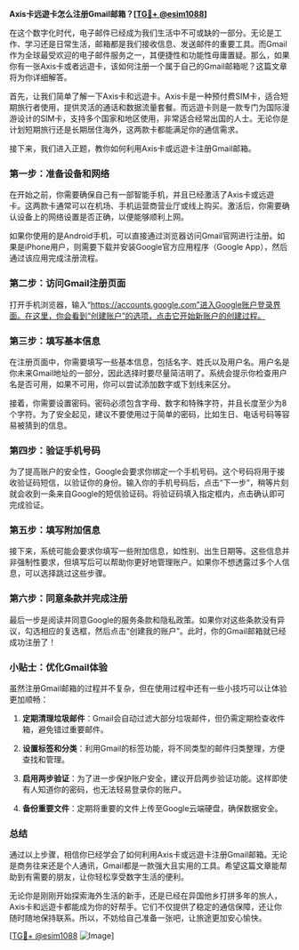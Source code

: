 **Axis卡远遊卡怎么注册Gmail邮箱？[[TG💪+ @esim1088](https://t.me/s/esim1088)]**

在这个数字化时代，电子邮件已经成为我们生活中不可或缺的一部分。无论是工作、学习还是日常生活，邮箱都是我们接收信息、发送邮件的重要工具。而Gmail作为全球最受欢迎的电子邮件服务之一，其便捷性和功能性毋庸置疑。那么，如果你有一张Axis卡或者远遊卡，该如何注册一个属于自己的Gmail邮箱呢？这篇文章将为你详细解答。

首先，让我们简单了解一下Axis卡和远遊卡。Axis卡是一种预付费SIM卡，适合短期旅行者使用，提供灵活的通话和数据流量套餐。而远遊卡则是一款专门为国际漫游设计的SIM卡，支持多个国家和地区使用，非常适合经常出国的人士。无论你是计划短期旅行还是长期居住海外，这两款卡都能满足你的通信需求。

接下来，我们进入正题，教你如何利用Axis卡或远遊卡注册Gmail邮箱。

### 第一步：准备设备和网络

在开始之前，你需要确保自己有一部智能手机，并且已经激活了Axis卡或远遊卡。这两款卡通常可以在机场、手机运营商营业厅或线上购买。激活后，你需要确认设备上的网络设置是否正确，以便能够顺利上网。

如果你使用的是Android手机，可以直接通过浏览器访问Gmail官网进行注册。如果是iPhone用户，则需要下载并安装Google官方应用程序（Google App），然后通过该应用完成注册流程。

### 第二步：访问Gmail注册页面

打开手机浏览器，输入“https://accounts.google.com”进入Google账户登录界面。在这里，你会看到“创建账户”的选项，点击它开始新账户的创建过程。

### 第三步：填写基本信息

在注册页面中，你需要填写一些基本信息，包括名字、姓氏以及用户名。用户名是你未来Gmail地址的一部分，因此选择时要尽量简洁明了。系统会提示你检查用户名是否可用，如果不可用，你可以尝试添加数字或下划线来区分。

接着，你需要设置密码。密码必须包含字母、数字和特殊字符，并且长度至少为8个字符。为了安全起见，建议不要使用过于简单的密码，比如生日、电话号码等容易被猜到的信息。

### 第四步：验证手机号码

为了提高账户的安全性，Google会要求你绑定一个手机号码。这个号码将用于接收验证码短信，以验证你的身份。输入你的手机号码后，点击“下一步”，稍等片刻就会收到一条来自Google的短信验证码。将验证码填入指定框内，点击确认即可完成验证。

### 第五步：填写附加信息

接下来，系统可能会要求你填写一些附加信息，如性别、出生日期等。这些信息并非强制性要求，但填写后可以帮助你更好地管理账户。如果你不想透露过多个人信息，可以选择跳过这些步骤。

### 第六步：同意条款并完成注册

最后一步是阅读并同意Google的服务条款和隐私政策。如果你对这些条款没有异议，勾选相应的复选框，然后点击“创建我的账户”。此时，你的Gmail邮箱就已经成功注册了！

### 小贴士：优化Gmail体验

虽然注册Gmail邮箱的过程并不复杂，但在使用过程中还有一些小技巧可以让体验更加顺畅：

1. **定期清理垃圾邮件**：Gmail会自动过滤大部分垃圾邮件，但仍需定期检查收件箱，避免错过重要邮件。
   
2. **设置标签和分类**：利用Gmail的标签功能，将不同类型的邮件归类整理，方便查找和管理。
   
3. **启用两步验证**：为了进一步保护账户安全，建议开启两步验证功能。这样即使有人知道你的密码，也无法轻易登录你的账户。

4. **备份重要文件**：定期将重要的文件上传至Google云端硬盘，确保数据安全。

### 总结

通过以上步骤，相信你已经学会了如何利用Axis卡或远遊卡注册Gmail邮箱。无论是商务往来还是个人通讯，Gmail都是一款强大且实用的工具。希望这篇文章能帮助到有需要的朋友，让你轻松享受数字生活的便利。

无论你是刚刚开始探索海外生活的新手，还是已经在异国他乡打拼多年的旅人，Axis卡和远遊卡都能成为你的好帮手。它们不仅提供了稳定的通信保障，还让你随时随地保持联系。所以，不妨给自己准备一张吧，让旅途更加安心愉快。

[[TG💪+ @esim1088](https://t.me/s/esim1088) ![Image](https://i.postimg.cc/4NQfJmqS/Snipaste-2025-05-13-00-14-12.png)]